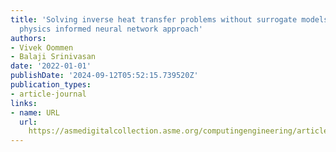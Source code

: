 ```yaml
---
title: 'Solving inverse heat transfer problems without surrogate models: A fast, data-sparse,
  physics informed neural network approach'
authors:
- Vivek Oommen
- Balaji Srinivasan
date: '2022-01-01'
publishDate: '2024-09-12T05:52:15.739520Z'
publication_types:
- article-journal
links:
- name: URL
  url: 
    https://asmedigitalcollection.asme.org/computingengineering/article-abstract/22/4/041012/1135450
---
```

